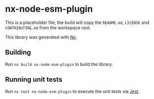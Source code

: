# nx-node-esm-plugin

This is a placeholder file; the build will copy the
`README.md`, `LICENSE` and `CONTRIBUTING.md` from the workspace root.

This library was generated with [Nx](https://nx.dev).

## Building

Run `nx build nx-node-esm-plugin` to build the library.

## Running unit tests

Run `nx test nx-node-esm-plugin` to execute the unit tests via [Jest](https://jestjs.io).

